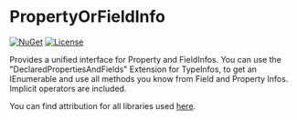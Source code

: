 # PropertyOrFieldInfo
[![NuGet](https://img.shields.io/nuget/v/PropertyOrFieldInfo.svg)](https://nuget.org/packages/PropertyOrFieldInfo)
[![License](https://img.shields.io/github/license/TheMinefighter/PropertyOrFieldInfo.svg)](https://github.com/TheMinefighter/PropertyOrFieldInfo/blob/master/LICENSE.txt)

Provides a unified interface for Property and FieldInfos.
You can use the "DeclaredPropertiesAndFields" Extension for TypeInfos,
to get an IEnumerable<PropertyOrFieldInfo> and use all methods you know from Field and Property Infos.
Implicit operators are included.

You can find attribution for all libraries used [here](https://theminefighter.github.io/PropertyOrFieldInfo/Attribution.html).

